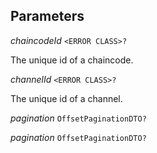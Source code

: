 

## Parameters  
  
<article>

*chaincodeId* `<ERROR CLASS>?` 

The unique id of a chaincode.

</article>
<article>

*channelId* `<ERROR CLASS>?` 

The unique id of a channel.

</article>
<article>

*pagination* `OffsetPaginationDTO?` 

</article>
<article>

*pagination* `OffsetPaginationDTO?` 

</article>

